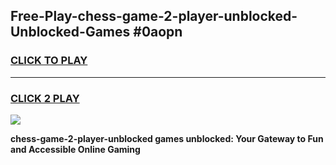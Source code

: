 
## Free-Play-chess-game-2-player-unblocked-Unblocked-Games #0aopn
<h3>
<a href="https://news.freeplayer.one?title=chess-game-2-player-unblocked&ref=8M">CLICK TO PLAY</a></h3>
<hr>

<h3>
<a href="https://news.freeplayer.one?title=chess-game-2-player-unblocked&ref=8M">CLICK 2 PLAY</a>
  
</h3>

<a href="https://news.freeplayer.one?title=chess-game-2-player-unblocked&ref=8M"><img src="https://clearcache.store/games.png"></a>


**chess-game-2-player-unblocked games unblocked: Your Gateway to Fun and Accessible Online Gaming**
